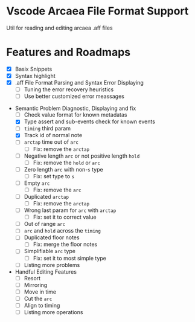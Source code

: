 # Vscode Arcaea File Format Support

Util for reading and editing arcaea .aff files

# Features and Roadmaps

- [x] Basix Snippets
- [x] Syntax highlight
- [x] .aff File Format Parsing and Syntax Error Displaying
	- [ ] Tuning the error recovery heuristics
	- [ ] Use better customized error meassages
- Semantic Problem Diagnostic, Displaying and fix
	- [ ] Check value format for known metadatas
	- [x] Type assert and sub-events check for known events
	- [ ] `timing` third param
	- [x] Track id of normal note
	- [ ] `arctap` time out of `arc`
		- [ ] Fix: remove the `arctap`
	- [ ] Negative length `arc` or not positive length `hold`
		- [ ] Fix: remove the `hold` or `arc`
	- [ ] Zero length `arc` with non-`s` type
		- [ ] Fix: set type to `s`
	- [ ] Empty `arc`
		- [ ] Fix: remove the `arc`
	- [ ] Duplicated `arctap`
		- [ ] Fix: remove the `arctap`
	- [ ] Wrong last param for `arc` with `arctap`
		- [ ] Fix: set it to correct value
	- [ ] Out of range `arc`
	- [ ] `arc` and `hold` across the `timing`
	- [ ] Duplicated floor notes
		- [ ] Fix: merge the floor notes
	- [ ] Simplifiable `arc` type
		- [ ] Fix: set it to most simple type
	- [ ] Listing more problems
- Handful Editing Features
	- [ ] Resort
	- [ ] Mirroring
	- [ ] Move in time
	- [ ] Cut the `arc`
	- [ ] Align to timing
	- [ ] Listing more operations